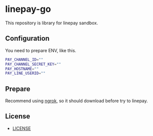# linepay-go

This repository is library for linepay sandbox.

## Configuration

You need to prepare ENV, like this.

```sh
PAY_CHANNEL_ID=""
PAY_CHANNEL_SECRET_KEY=""
PAY_HOSTNAME=""
PAY_LINE_USERID=""
```

## Prepare

Recommend using [ngrok](https://ngrok.com/), so it should download before try to linepay.

## License

- [LICENSE](https://github.com/soeyusuke/linepay-go/blob/master/LICENSE)
